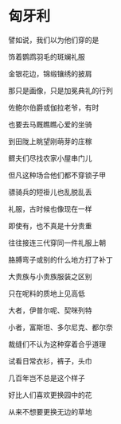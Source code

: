   

# 匈牙利

譬如说，我们以为他们穿的是

饰着鹦鹉羽毛的斑斓礼服

金银花边，锦缎镶绣的披肩

那只是画像，只是加冕典礼的行列

佐鲍尔伯爵或伽拉老爷，有时

也要去马厩瞧瞧心爱的坐骑

到田陇上眺望刚萌芽的庄稼

鳏夫们尽找农家小屋串门儿

但凡这种场合他们都不穿锁子甲

骠骑兵的短褂儿也乱脱乱丢

礼服，古时候也像现在一样

即使有，也不真是十分贵重

往往接连三代穿同一件礼服上朝

胳膊弯子或别的什么地方打了补丁

大贵族与小贵族服装之区别

只在呢料的质地上见高低

大者，伊普尔呢、契咪列特

小者，富斯坦、多尔尼克、都尔奈

裁缝们不认为这种穿着合乎道理

试看日常衣衫，裤子，头巾

几百年岂不总是这个样子

好比人们喜欢更换园中的花

从来不想要更换无边的草地